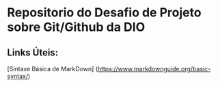 # Repositorio do Desafio de Projeto sobre Git/Github da DIO

## Links Úteis: 
[Sintaxe Básica de MarkDown] (https://www.markdownguide.org/basic-syntax/)
